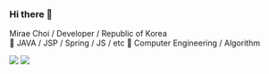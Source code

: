 ### Hi there 👋
Mirae Choi / Developer / Republic of Korea<br>
🔭 JAVA / JSP / Spring / JS / etc
🌱 Computer Engineering / Algorithm

<a href="mailto:pnenv@naver.com" target="_blank"><img src="https://img.shields.io/badge/Email-0BC904?style=flat-square&logo=Mail.Ru&logoColor=white&link=mailto:pnenv@naver.com"/></a>
<a href="https://github.com/MiraeChoi" target="_blank"><img src="https://img.shields.io/badge/GitHub-181717?style=flat-square&logo=GitHub&logoColor=white&link=https://github.com/MiraeChoi"/></a>
<!--
**MiraeChoi/MiraeChoi** is a ✨ _special_ ✨ repository because its `README.md` (this file) appears on your GitHub profile.

Here are some ideas to get you started:

- 🔭 I’m currently working on ...
- 🌱 I’m currently learning ...
- 👯 I’m looking to collaborate on ...
- 🤔 I’m looking for help with ...
- 💬 Ask me about ...
- 📫 How to reach me: ...
- 😄 Pronouns: ...
- ⚡ Fun fact: ...
-->
